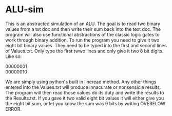 # ALU-sim
This is an abstracted simulation of an ALU. The goal is to read two binary values from a txt doc and then write their sum back into the text doc. The program will also use functional abstractions of the classic logic gates to work through binary addition. 
To run the program you need to give it two eight bit binary values. They need to be typed into the first and second lines of Values.txt. 
Only type the first twwo lines and only give it two 8 bit digits. Like so: 

00000001 <br />
00000010

We are simply using python's built in lineread method. 
Any other things entered into the Values.txt will produce innacurate or nonsensicle results. 
The program will then read those values do its duty and write the results to the Results.txt. 
If you gave it two valid eight bit values it will either give you the eight bit sum, or let you know the sum was 9 bits by writing OVERFLOW ERROR. 
